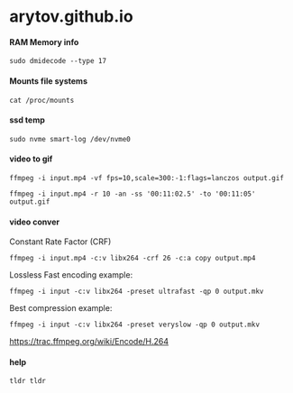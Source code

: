 # arytov.github.io


#### RAM Memory info
```
sudo dmidecode --type 17
```

#### Mounts file systems
```
cat /proc/mounts
```

#### ssd temp
```
sudo nvme smart-log /dev/nvme0 
```

#### video to gif
```
ffmpeg -i input.mp4 -vf fps=10,scale=300:-1:flags=lanczos output.gif
```

```
ffmpeg -i input.mp4 -r 10 -an -ss '00:11:02.5' -to '00:11:05' output.gif
```

#### video conver
Constant Rate Factor (CRF)
```
ffmpeg -i input.mp4 -c:v libx264 -crf 26 -c:a copy output.mp4
```


Lossless
Fast encoding example:
```
ffmpeg -i input -c:v libx264 -preset ultrafast -qp 0 output.mkv
```
Best compression example:
```
ffmpeg -i input -c:v libx264 -preset veryslow -qp 0 output.mkv
```

https://trac.ffmpeg.org/wiki/Encode/H.264

#### help
```
tldr tldr
```
